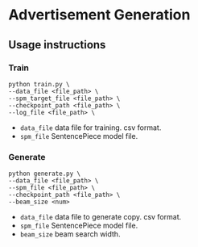 # Advertisement Generation

## Usage instructions
### Train
```
python train.py \
--data_file <file_path> \
--spm_target_file <file_path> \
--checkpoint_path <file_path> \
--log_file <file_path> \
```
- ```data_file``` data file for training. csv format.
- ```spm_file``` SentencePiece model file.

### Generate
```
python generate.py \
--data_file <file_path> \
--spm_file <file_path> \
--checkpoint_path <file_path> \
--beam_size <num>
```

- ```data_file``` data file to generate copy. csv format. 
- ```spm_file``` SentencePiece model file.
- ```beam_size``` beam search width.
